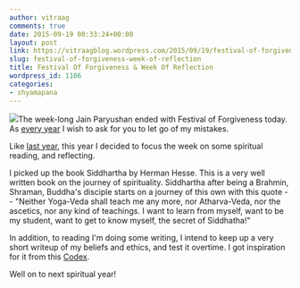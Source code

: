 ```yaml
---
author: vitraag
comments: true
date: 2015-09-19 00:33:24+00:00
layout: post
link: https://vitraagblog.wordpress.com/2015/09/19/festival-of-forgiveness-week-of-reflection/
slug: festival-of-forgiveness-week-of-reflection
title: Festival Of Forgiveness & Week Of Reflection
wordpress_id: 1106
categories:
- shyamapana
---
```


![](http://ecx.images-amazon.com/images/I/61TcsNJ7n9L._SX311_BO1,204,203,200_.jpg)The week-long Jain Paryushan ended with Festival of Forgiveness today. As [every year](http://ramblings.vitraag.com/2014/08/31/festival-of-forgiveness-2014/) I wish to ask for you to let go of my mistakes.

Like [last year](http://ramblings.vitraag.com/2014/08/26/the-sramanas-embracing-spiritual-hacking/), this year I decided to focus the week on some spiritual reading, and reflecting.

I picked up the book Siddhartha by Herman Hesse. This is a very well written book on the journey of spirituality. Siddhartha after being a Brahmin, Shraman, Buddha's disciple starts on a journey of this own with this quote -- "Neither Yoga-Veda shall teach me any more, nor Atharva-Veda, nor the ascetics, nor any kind of teachings. I want to learn from myself, want to be my student, want to get to know myself, the secret of Siddhatha!"

In addition, to reading I'm doing some writing, I intend to keep up a very short writeup of my beliefs and ethics, and test it overtime. I got inspiration for it from this [Codex](https://github.com/busterbenson/public/blob/master/Codex.md).

Well on to next spiritual year!
